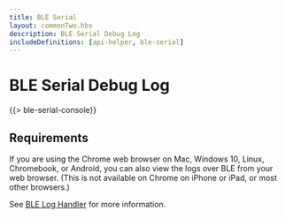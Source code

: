 ```yaml
---
title: BLE Serial
layout: commonTwo.hbs
description: BLE Serial Debug Log
includeDefinitions: [api-helper, ble-serial]
---
```


# BLE Serial Debug Log

{{> ble-serial-console}}


## Requirements

If you are using the Chrome web browser on Mac, Windows 10, Linux, Chromebook, or Android, you can also view the logs over BLE from your web browser. (This is not available on Chrome on iPhone or iPad, or most other browsers.)

See [BLE Log Handler](/reference/device-os/bluetooth-le/#ble-log-handler) for more information.
